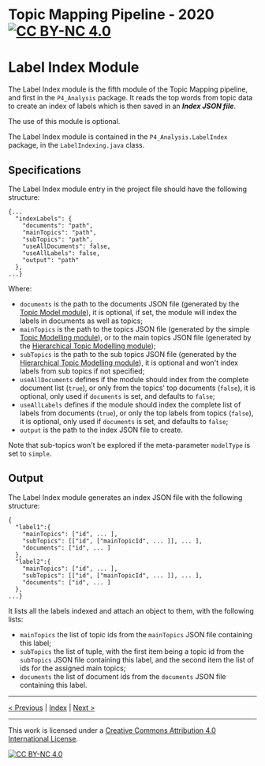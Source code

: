 # Topic Mapping Pipeline - 2020 [![CC BY-NC 4.0][cc-by-nc-shield]][cc-by-nc]
# Label Index Module

The Label Index module is the fifth module of the Topic Mapping pipeline, and first in the `P4_Analysis` package.
It reads the top words from topic data to create an index of labels which is then saved in an ***Index JSON file***.

The use of this module is optional.

The Label Index module is contained in the `P4_Analysis.LabelIndex` package, in the `LabelIndexing.java` class.

## Specifications

The Label Index module entry in the project file should have the following structure:
```json5
{...
  "indexLabels": {
    "documents": "path",
    "mainTopics": "path",
    "subTopics": "path",
    "useAllDocuments": false,
    "useAllLabels": false,
    "output": "path"
  },
...}
``` 

Where:
- `documents` is the path to the documents JSON file (generated by the [Topic Model module](ModelModule.md)), it is
optional, if set, the module will index the labels in documents as well as topics;
- `mainTopics` is the path to the topics JSON file (generated by the simple
[Topic Modelling module](ModelModule.md)), or to the main topics JSON file (generated by the
[Hierarchical Topic Modelling module](ModelModule.md));
- `subTopics` is the path to the sub topics JSON file (generated by the
[Hierarchical Topic Modelling module](ModelModule.md)), it is optional and won't index labels from sub topics if not 
specified;
- `useAllDocuments` defines if the module should index from the complete document list (`true`), or only from the
topics' top documents (`false`), it is optional, only used if `documents` is set, and defaults to `false`;
- `useAllLabels` defines if the module should index the complete list of labels from documents (`true`), or only the
top labels from topics (`false`), it is optional, only used if `documents` is set, and defaults to `false`;
- `output` is the path to the index JSON file to create.

Note that sub-topics won't be explored if the meta-parameter `modelType` is set to `simple`.

## Output

The Label Index module generates an index JSON file with the following structure:
```json5
{
  "label1":{
    "mainTopics": ["id", ... ],
    "subTopics": [["id", ["mainTopicId", ... ]], ... ],
    "documents": ["id", ... ]
  },
  "label2":{
    "mainTopics": ["id", ... ],
    "subTopics": [["id", ["mainTopicId", ... ]], ... ],
    "documents": ["id", ... ]
  },
...}
```

It lists all the labels indexed and attach an object to them, with the following lists:
- `mainTopics` the list of topic ids from the `mainTopics` JSON file containing this label;
- `subTopics` the list of tuple, with the first item being a topic id from the `subTopics` JSON file containing this 
label, and the second item the list of ids for the assigned main topics;
- `documents` the list of document ids from the `documents` JSON file containing this label.

---

[< Previous](ExportModule.md) | [Index](index.md) | [Next >](TopicDistributionModule.md)

---
This work is licensed under a [Creative Commons Attribution 4.0 International
License][cc-by-nc].

[![CC BY-NC 4.0][cc-by-nc-image]][cc-by-nc]

[cc-by-nc]: http://creativecommons.org/licenses/by-nc/4.0/
[cc-by-nc-image]: https://i.creativecommons.org/l/by-nc/4.0/88x31.png
[cc-by-nc-shield]: https://img.shields.io/badge/License-CC%20BY--NC%204.0-lightgrey.svg
